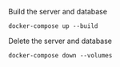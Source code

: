 Build the server and database
    
    docker-compose up --build

Delete the server and database
    
    docker-compose down --volumes

